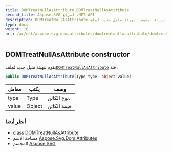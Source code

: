 ```yaml
---
title: DOMTreatNullAsAttribute.DOMTreatNullAsAttribute
second_title: Aspose.SVG لمرجع .NET API
description: DOMTreatNullAsAttribute البناء. يقوم بتهيئة مثيل جديد لملفDOMTreatNullAsAttribute فئة .
type: docs
weight: 10
url: /ar/net/aspose.svg.dom.attributes/domtreatnullasattribute/domtreatnullasattribute/
---
```

## DOMTreatNullAsAttribute constructor

يقوم بتهيئة مثيل جديد لملف[`DOMTreatNullAsAttribute`](../) فئة .

```csharp
public DOMTreatNullAsAttribute(Type type, object value)
```

| معامل | يكتب | وصف |
| --- | --- | --- |
| type | Type | نوع الكائن. |
| value | Object | قيمة الكائن. |

### أنظر أيضا

* class [DOMTreatNullAsAttribute](../)
* مساحة الاسم [Aspose.Svg.Dom.Attributes](../../domtreatnullasattribute/)
* المجسم [Aspose.SVG](../../../)


